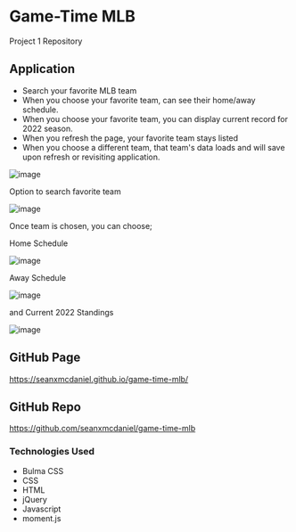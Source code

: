 # Game-Time MLB
Project 1 Repository


## Application
- Search your favorite MLB team
- When you choose your favorite team, can see their home/away schedule.
- When you choose your favorite team, you can display current record for 2022 season.
- When you refresh the page, your favorite team stays listed 
- When you choose a different team, that team's data loads and will save upon refresh or revisiting application.

![image](https://user-images.githubusercontent.com/102200085/169718770-cba19d98-e4fc-4c05-8b4a-ed3943a83d9a.png)

Option to search favorite team

![image](https://user-images.githubusercontent.com/102200085/169718760-aecb9278-58fb-4697-8280-86a152f62df8.png)

Once team is chosen, you can choose;

Home Schedule 

![image](https://user-images.githubusercontent.com/102200085/169718781-2d0ba1b3-d176-4440-ad02-1b1906449436.png)

Away Schedule 

![image](https://user-images.githubusercontent.com/102200085/169718785-21a4b9e5-53cf-4ca2-9e17-9810472690ea.png)

and Current 2022 Standings 

![image](https://user-images.githubusercontent.com/102200085/169718797-1d0cf48c-aa6b-430b-ab6e-98e359b3831a.png)

## GitHub Page
https://seanxmcdaniel.github.io/game-time-mlb/

## GitHub Repo
https://github.com/seanxmcdaniel/game-time-mlb

### Technologies Used
- Bulma CSS
- CSS
- HTML
- jQuery
- Javascript
- moment.js



